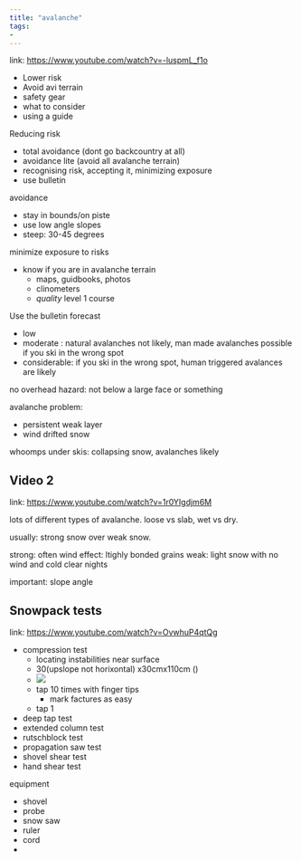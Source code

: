 ```yaml
---
title: "avalanche"
tags: 
- 
---
```


link: https://www.youtube.com/watch?v=-luspmL_f1o

- Lower risk
- Avoid avi terrain
- safety gear
- what to consider
- using a guide


Reducing risk
- total avoidance (dont go backcountry at all)
- avoidance lite (avoid all avalanche terrain)
- recognising risk, accepting it, minimizing exposure 
- use bulletin

avoidance
- 	stay in bounds/on piste
- 	use low angle slopes
- 	steep: 30-45 degrees

minimize exposure to risks
- know if you are in avalanche terrain
	- maps, guidbooks, photos
	- clinometers
	- _quality_ level 1 course 

Use the bulletin forecast
- low
- moderate : natural avalanches not likely, man made avalanches possible if you ski in the wrong spot
- considerable: if you ski in the wrong spot, human triggered avalances are likely

no overhead hazard: not below a large face or something

avalanche problem:
- persistent weak layer
- wind drifted snow

whoomps under skis: collapsing snow, avalanches likely

## Video 2
link: https://www.youtube.com/watch?v=1r0YIgdjm6M

lots of different types of avalanche. loose vs slab, wet vs dry.

usually: strong snow over weak snow.

strong: often wind effect: ltighly bonded grains
weak: light snow with no wind and cold clear nights

important: slope angle 

## Snowpack tests
link: https://www.youtube.com/watch?v=OvwhuP4qtQg

- compression test
	- locating instabilities near surface
	- 30(upslope not horixontal) x30cmx110cm ()
	- ![](https://i.imgur.com/ebmXC6M.png)
	- tap 10 times with finger tips
		- mark factures as easy
	- tap 1
- deep tap test
- extended column test
- rutschblock test
- propagation saw test
- shovel shear test
- hand shear test

equipment
- shovel
- probe
- snow saw
- ruler
- cord
- 